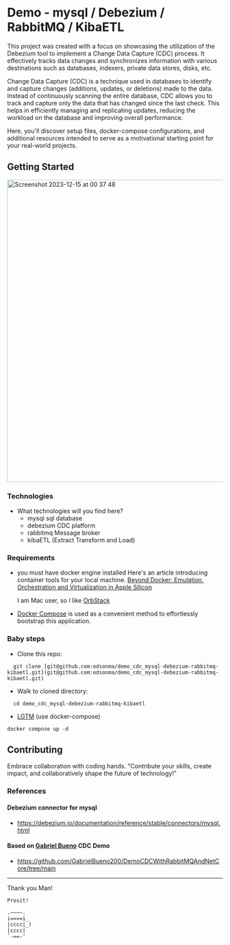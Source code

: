 # Demo - mysql / Debezium / RabbitMQ / KibaETL

This project was created with a focus on showcasing the utilization of the Debezium tool to implement a Change Data Capture (CDC) process. It effectively tracks data changes and synchronizes information with various destinations such as databases, indexers, private data stores, disks, etc.

Change Data Capture (CDC) is a technique used in databases to identify and capture changes (additions, updates, or deletions) made to the data. Instead of continuously scanning the entire database, CDC allows you to track and capture only the data that has changed since the last check. This helps in efficiently managing and replicating updates, reducing the workload on the database and improving overall performance.

Here, you'll discover setup files, docker-compose configurations, and additional resources intended to serve as a motivational starting point for your real-world projects.

## Getting Started

<img width="706" alt="Screenshot 2023-12-15 at 00 37 48" src="https://github.com/edsonma/demo_cdc_mysql-debezium-rabbitmq-kibaetl/assets/711579/f80d246d-63e8-42a1-83a5-39f46b7e85ba">


### Technologies
- What technologies will you find here?
  - mysql sql database
  - debezium CDC platform
  - rabbitmq Message broker
  - kibaETL (Extract Transform and Load)
  

### Requirements

- you must have docker engine installed
  Here's an article introducing container tools for your local machine.
  [Beyond Docker: Emulation, Orchestration and Virtualization in Apple Silicon](https://oramind.com/using-docker-kubernetes-efficiently-on-macos/)

  I am Mac user, so I like [OrbStack](https://orbstack.dev/download)

- [Docker Compose](https://docs.docker.com/compose/) is used as a convenient method to effortlessly bootstrap this application.  

### Baby steps

- Clone this repo: 
```fish
  git clone [git@github.com:edsonma/demo_cdc_mysql-debezium-rabbitmq-kibaetl.git](git@github.com:edsonma/demo_cdc_mysql-debezium-rabbitmq-kibaetl.git)
```

- Walk to cloned directory:
```fish
  cd demo_cdc_mysql-debezium-rabbitmq-kibaetl
```

- [LGTM](https://www.urbandictionary.com/define.php?term=Let%27s%20Get%20This%20Money) (use docker-compose)

```fish
docker compose up -d
```

## Contributing

Embrace collaboration with coding hands.
"Contribute your skills, create impact, and collaboratively shape the future of technology!"

### References

#### Debezium connector for mysql
- https://debezium.io/documentation/reference/stable/connectors/mysql.html


#### Based on [Gabriel Bueno](https://github.com/GabrielBueno200) CDC Demo 

- https://github.com/GabrielBueno200/DemoCDCWithRabbitMQAndNetCore/tree/main

--- 
Thank you Man! 
```
Prosit!

.~~~~.
i====i_
|cccc|_)
|cccc|
`-==-'
```
